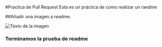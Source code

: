 #Practica de Pull Request
  Esta es un práctica de como realizar un raedme 

##Añadir una imagen a readme.

![Texto de la imagen](/Users/gloriamariagaleanovalencia/Desktop/REPOSITORIO-BOOTCAMP/git_commands.png)

### Terminamos la prueba de readme
